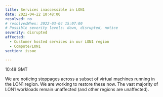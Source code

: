 ```yaml
---
title: Services inaccessible in LON1
date: 2022-04-22 10:48:00
resolved: no
# resolvedWhen: 2022-03-04 15:07:00
# Possible severity levels: down, disrupted, notice
severity: disrupted
affected:
  - Customer hosted services in our LON1 region
  - Compute/LON1
section: issue

---
```


10:48  GMT

We are noticing stoppages across a subset of virtual machines running in the LON1 region. We are working to restore these now. The vast majority of LON1 workloads remain unaffected (and other regions are unaffected).
